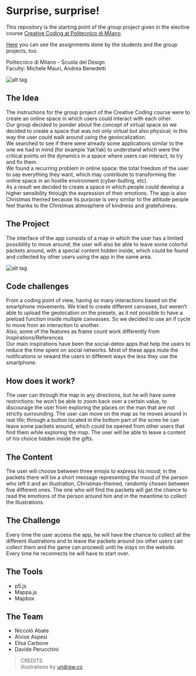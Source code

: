 # Surprise, surprise!
This repository is the starting point of the group project given in the elective course [Creative Coding at Politecnico di Milano](https://www4.ceda.polimi.it/manifesti/manifesti/controller/ManifestoPublic.do?EVN_DETTAGLIO_RIGA_MANIFESTO=evento&aa=2016&k_cf=19&k_corso_la=1092&k_indir=***&codDescr=050538&lang=IT&semestre=1&anno_corso=2&idItemOfferta=123381&idRiga=202553).

[Here](https://drawwithcode.github.io/2019/) you can see the assignments done by the students and the group projects, too.

Politecnico di Milano - Scuola del Design  
Faculty: Michele Mauri, Andrea Benedetti

![alt tag](../master/links/banner.png)

## The Idea  
The instructions for the group project of the Creative Coding course were to create an online space in which users could interact with each other.  
Our group decided to ponder about the concept of virtual space so we decided to create a space that was not only virtual but also physical; in this way the user could walk around using the geolocalization.  
We searched to see if there were already some applications similar to the one we had in mind (for example YakYak) to understand which were the critical points on the dynamics in a space where users can interact, to try and fix them.  
We found a recurring problem in online space: the total freedom of the user to say everything they want, which may contribute to transforming the online space in an hostile environment (cyber-bulling, etc).  
As a result we decided to create a space in which people could develop a higher sensibility through the expression of their emotions. The app is also Christmas themed because its purpose is very similar to the attitude people feel thanks to the Christmas atmosphere of kindness and gratefulness.

## The Project  
The interface of the app consists of a map in which the user has a limited possibility to move around; the user will also be able to leave some colorful packets around, with a special content hidden inside, which could be found and collected by other users using the app in the same area.  
  
  ![alt tag](../master/links/step.jpg)
  
## Code challenges
From a coding point of view, having so many interactions based on the smartphone movements.
We tried to create different canvases, but weren’t able to upload the geolocation on the presets, as it not possible to have a preload function inside multiple canvasses. So we decided to use an if cycle to move from an interaction to another.  
Also, some of the features as frame count work differently from
Inspirations/References  
Our main inspirations have been the social-detox apps that help the users to reduce the time spent on social networks. Most of these apps mute the notifications or reward the users in different ways the less they use the smartphone.

## How does it work?
The user can through the map in any directions, but he will have some restrictions: he won’t be able to zoom back over a certain value, to discourage the user from exploring the places on the man that are not strictly surrounding. The user can move on the map as he moves around in real life; through a button located in the bottom part of the scree he can leave some packets around, which could be opened from other users that find them while exploring the map. The user will be able to leave a content of his choice hidden inside the gifts.

## The Content
The user will choose between three emojis to express his mood; in the packets there will be a short message representing the mood of the person who left it and an illustration, Christmas-themed, randomly chosen between five different ones. The one who will find the packets will get the chance to read the emotions of the person around him and in the meantime to collect the illustrations.

## The Challenge
Every time the user access the app, he will have the chance to collect all the different illustrations and to leave the packets around (so other users can collect them and the game can proceed) until he stays on the website.
Every time he reconnects he will have to start over.

## The Tools
* p5.js
* Mappa.js
* Mapbox

## The Team
* Niccolò Abate   
* Alvise Aspesi  
* Elisa Carbone  
* Davide Perucchini

>CREDITS  
>illustrations by [undraw.co](https://undraw.co/)
